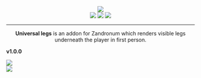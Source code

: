 <div align="center">
	<img src="https://github.com/RoyDefined/WIP-UniversalLegs/blob/main/files/logo.png?raw=true" />
</div>

<div align="center">
	<a href="https://Discord.RoyDefined.com/"><img src="https://img.shields.io/discord/1154064438551400538?style=flat&label=Join%20Community&color=7289DA" /></a>
	<a href="https://www.RoyDefined.com/"><img src="https://img.shields.io/badge/RoyDefined.com-blue" /></a>
	<a href="https://zandronum.com/forum/viewtopic.php?f=58&t=11144"><img src="https://img.shields.io/badge/Forum%20Post%20(Zandronum)-darkgreen" /></a>
</div>

------

<p align="center">
	<b>Universal legs</b> is an addon for Zandronum which renders visible legs underneath the player in first person.
</p>

<b>v1.0.0</b>
<div>
	<a href="https://allfearthesentinel.com/zandronum/download.php?file=universallegs-v1.0.0.pk3"><img src="https://img.shields.io/badge/Download%20(The%20Sentinel's%20Playground)-de5833?style=for-the-badge&logoColor=white" /></a>
</div>
<div>
	<a href="https://drive.google.com/file/d/1EpmJAcsfBW2J14mJFfpluVr1nef_oj7Q/view?usp=sharing"><img src="https://img.shields.io/badge/Download%20(Google%20Drive)-4285F4?style=for-the-badge&logo=googledrive&logoColor=white" /></a>
</div>